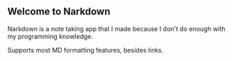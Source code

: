 ## Welcome to Narkdown

Narkdown is a note taking app that I made because I don't do enough with my programming knowledge.

Supports most MD formatting features, besides links.

